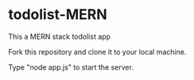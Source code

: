 # todolist-MERN

This a MERN stack todolist app

Fork this repository and clone it to your local machine.

Type "node app.js" to start the server.
